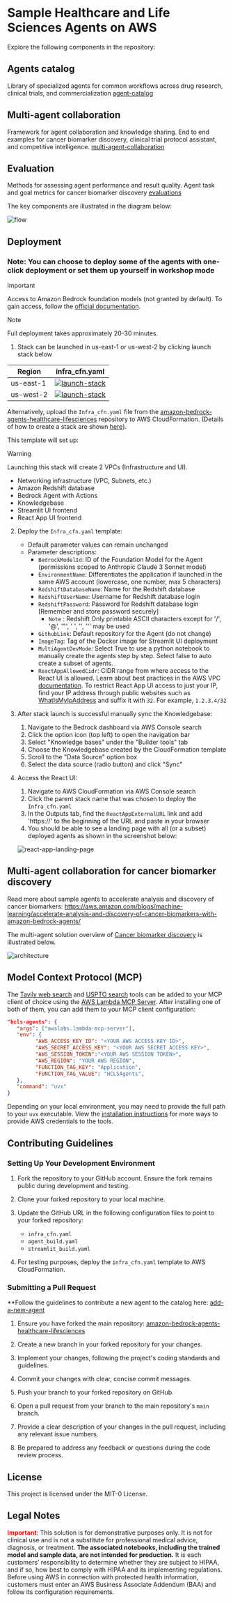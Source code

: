 # Sample Healthcare and Life Sciences Agents on AWS

Explore the following components in the repository:

## Agents catalog

Library of specialized agents for common workflows across drug research, clinical trials, and commercialization [agent-catalog](agents_catalog/)

## Multi-agent collaboration

Framework for agent collaboration and knowledge sharing. End to end examples for cancer biomarker discovery, clinical trial protocol assistant, and competitive intelligence. [multi-agent-collaboration](multi_agent_collaboration/)

## Evaluation

Methods for assessing agent performance and result quality. Agent task and goal metrics for cancer biomarker discovery [evaluations](evaluations/)

The key components are illustrated in the diagram below:

![flow](docs/src/assets/HCLSagents.jpg)

## Deployment

### Note: You can choose to deploy some of the agents with one-click deployment or set them up yourself in workshop mode

> [!IMPORTANT]  
> Access to Amazon Bedrock foundation models (not granted by default). To gain access, follow the [official documentation](https://docs.aws.amazon.com/bedrock/latest/userguide/model-access.html).

> [!NOTE]  
> Full deployment takes approximately 20-30 minutes. 

1. Stack can be launched in us-east-1 or us-west-2 by clicking launch stack below

|   Region   | infra_cfn.yaml |
| ---------- | ----------------- |
| us-east-1  | [![launch-stack](https://s3.amazonaws.com/cloudformation-examples/cloudformation-launch-stack.png)](https://console.aws.amazon.com/cloudformation/home?region=us-east-1#/stacks/new?stackName=biomakeragent&templateURL=https://aws-blogs-artifacts-public.s3.amazonaws.com/artifacts/ML-16901/Infra_cfn.yaml)|
| us-west-2  | [![launch-stack](https://s3.amazonaws.com/cloudformation-examples/cloudformation-launch-stack.png)](https://console.aws.amazon.com/cloudformation/home?region=us-west-2#/stacks/new?stackName=biomakeragent&templateURL=https://aws-blogs-artifacts-public.s3.amazonaws.com/artifacts/ML-16901/Infra_cfn.yaml)|

Alternatively, upload the `Infra_cfn.yaml` file from the [amazon-bedrock-agents-healthcare-lifesciences](https://github.com/aws-samples/amazon-bedrock-agents-healthcare-lifesciences) repository to AWS CloudFormation. (Details of how to create a stack are shown [here](https://docs.aws.amazon.com/AWSCloudFormation/latest/UserGuide/cfn-console-create-stack.html)).

This template will set up:
> [!WARNING]  
> Launching this stack will create 2 VPCs (Infrastructure and UI).

   - Networking infrastructure (VPC, Subnets, etc.)
   - Amazon Redshift database
   - Bedrock Agent with Actions
   - Knowledgebase
   - Streamlit UI frontend
   - React App UI frontend


2. Deploy the `Infra_cfn.yaml` template:
   - Default parameter values can remain unchanged
   - Parameter descriptions:
     - `BedrockModelId`: ID of the Foundation Model for the Agent (permissions scoped to Anthropic Claude 3 Sonnet model)
     - `EnvironmentName`: Differentiates the application if launched in the same AWS account (lowercase, one number, max 5 characters)
     - `RedshiftDatabaseName`: Name for the Redshift database
     - `RedshiftUserName`: Username for Redshift database login
     - `RedshiftPassword`: Password for Redshift database login [Remember and store password securely]
          - `Note` : Redshift Only printable ASCII characters except for '/', '@', '"', ' ', '', ''' may be used
     - `GithubLink`: Default repository for the Agent (do not change)
     - `ImageTag`: Tag of the Docker image for Streamlit UI deployment
     - `MultiAgentDevMode`: Select True to use a python notebook to manually create the agents step by step. Select false to auto create a subset of agents.
     - `ReactAppAllowedCidr`: CIDR range from where access to the React UI is allowed. Learn about best practices in the AWS VPC [documentation](https://docs.aws.amazon.com/vpc/latest/userguide/vpc-security-groups.html). To restrict React App UI access to just your IP, find your IP address through public websites such as [WhatIsMyIpAddress](https://whatismyipaddress.com/) and suffix it with `32`. For example, `1.2.3.4/32`
 
3. After stack launch is successful manually sync the Knowledgebase:
   1. Navigate to the Bedrock dashboard via AWS Console search
   2. Click the option icon (top left) to open the navigation bar
   3. Select "Knowledge bases" under the "Builder tools" tab
   4. Choose the Knowledgebase created by the CloudFormation template
   5. Scroll to the "Data Source" option box
   6. Select the data source (radio button) and click "Sync"

4. Access the React UI:
   1. Navigate to AWS CloudFormation via AWS Console search
   2. Click the parent stack name that was chosen to deploy the `Infra_cfn.yaml`
   3. In the Outputs tab, find the `ReactAppExternalURL` link and add 'https://' to the beginning of the URL and paste in your browser
   4. You should be able to see a landing page with all (or a subset) deployed agents as shown in the screenshot below:
   
   ![react-app-landing-page](docs/src/assets/agents_list_react_app.png) 

## Multi-agent collaboration for cancer biomarker discovery

Read more about sample agents to accelerate analysis and discovery of cancer biomarkers:
<https://aws.amazon.com/blogs/machine-learning/accelerate-analysis-and-discovery-of-cancer-biomarkers-with-amazon-bedrock-agents/>

The multi-agent solution overview of [Cancer biomarker discovery](multi_agent_collaboration/cancer_biomarker_discovery/README.md) is illustrated below.

![architecture](multi_agent_collaboration/cancer_biomarker_discovery/images/architecture.jpg) 

## Model Context Protocol (MCP)

The [Tavily web search](agents_catalog/11-Tavily-web-search-agent/README.md) and [USPTO search](agents_catalog/14-USPTO-search/README.md) tools can be added to your MCP client of choice using the [AWS Lambda MCP Server](https://awslabs.github.io/mcp/servers/lambda-mcp-server/). After installing one of both of them, you can add them to your MCP client configuration:

```json
"hcls-agents": {
   "args": ["awslabs.lambda-mcp-server"],
   "env": {
         "AWS_ACCESS_KEY_ID": "<YOUR AWS ACCESS KEY ID>",
         "AWS_SECRET_ACCESS_KEY": "<YOUR AWS SECRET ACCESS KEY>",
         "AWS_SESSION_TOKEN":"<YOUR AWS SESSION TOKEN>",
         "AWS_REGION": "YOUR AWS REGION",
         "FUNCTION_TAG_KEY": "Application",
         "FUNCTION_TAG_VALUE": "HCLSAgents",
   },
   "command": "uvx"
}
```

Depending on your local environment, you may need to provide the full path to your `uvx` executable. View the [installation instructions](https://awslabs.github.io/mcp/servers/lambda-mcp-server/#installation) for more ways to provide AWS credentials to the tools.

## Contributing Guidelines

### Setting Up Your Development Environment

1. Fork the repository to your GitHub account. Ensure the fork remains public during development and testing.

2. Clone your forked repository to your local machine.

3. Update the GitHub URL in the following configuration files to point to your forked repository:
   - `infra_cfn.yaml`
   - `agent_build.yaml`
   - `streamlit_build.yaml`

4. For testing purposes, deploy the `infra_cfn.yaml` template to AWS CloudFormation.

### Submitting a Pull Request

**Follow the guidelines to contribute a new agent to the catalog here: [add-a-new-agent](https://aws-samples.github.io/amazon-bedrock-agents-healthcare-lifesciences/guides/)

1. Ensure you have forked the main repository: [amazon-bedrock-agents-healthcare-lifesciences](https://github.com/aws-samples/amazon-bedrock-agents-healthcare-lifesciences/tree/main)

2. Create a new branch in your forked repository for your changes.

3. Implement your changes, following the project's coding standards and guidelines.

4. Commit your changes with clear, concise commit messages.

5. Push your branch to your forked repository on GitHub.

6. Open a pull request from your branch to the main repository's `main` branch.

7. Provide a clear description of your changes in the pull request, including any relevant issue numbers.

8. Be prepared to address any feedback or questions during the code review process.

## License

This project is licensed under the MIT-0 License.

## Legal Notes

**<span style="color:RED">Important</span>**: This solution is for demonstrative purposes only. It is not for clinical use and is not a substitute for professional medical advice, diagnosis, or treatment. **The associated notebooks, including the trained model and sample data, are not intended for production.** It is each customers’ responsibility to determine whether they are subject to HIPAA, and if so, how best to comply with HIPAA and its implementing regulations. Before using AWS in connection with protected health information, customers must enter an AWS Business Associate Addendum (BAA) and follow its configuration requirements.
